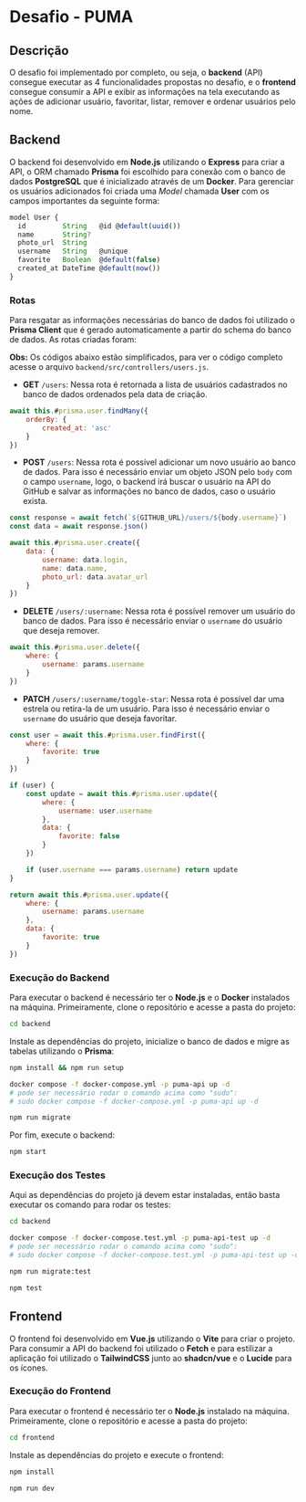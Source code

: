# Desafio - PUMA

## Descrição

O desafio foi implementado por completo, ou seja, o **backend** (API) consegue executar as 4 funcionalidades propostas no desafio, e o **frontend** consegue consumir a API e exibir as informações na tela executando as ações de adicionar usuário, favoritar, listar, remover e ordenar usuários pelo nome.

## Backend

O backend foi desenvolvido em **Node.js** utilizando o **Express** para criar a API, o ORM chamado **Prisma** foi escolhido para conexão com o banco de dados **PostgreSQL** que é inicializado através de um **Docker**. Para gerenciar os usuários adicionados foi criada uma *Model* chamada **User** com os campos importantes da seguinte forma:

```js
model User {
  id         String   @id @default(uuid())
  name       String?
  photo_url  String
  username   String   @unique
  favorite   Boolean  @default(false)
  created_at DateTime @default(now())
}
```

### Rotas

Para resgatar as informações necessárias do banco de dados foi utilizado o **Prisma Client** que é gerado automaticamente a partir do schema do banco de dados. As rotas criadas foram:

**Obs:** Os códigos abaixo estão simplificados, para ver o código completo acesse o arquivo `backend/src/controllers/users.js`.

- **GET** `/users`: Nessa rota é retornada a lista de usuários cadastrados no banco de dados ordenados pela data de criação.

```js
await this.#prisma.user.findMany({
    orderBy: {
        created_at: 'asc'
    }
})
```

- **POST** `/users`: Nessa rota é possível adicionar um novo usuário ao banco de dados. Para isso é necessário enviar um objeto JSON pelo `body` com o campo `username`, logo, o backend irá buscar o usuário na API do GitHub e salvar as informações no banco de dados, caso o usuário exista.

```js
const response = await fetch(`${GITHUB_URL}/users/${body.username}`)
const data = await response.json()

await this.#prisma.user.create({
    data: {
        username: data.login,
        name: data.name,
        photo_url: data.avatar_url
    }
})
```

- **DELETE** `/users/:username`: Nessa rota é possível remover um usuário do banco de dados. Para isso é necessário enviar o `username` do usuário que deseja remover.

```js
await this.#prisma.user.delete({
    where: {
        username: params.username
    }
})
```

- **PATCH** `/users/:username/toggle-star`: Nessa rota é possível dar uma estrela ou retira-la de um usuário. Para isso é necessário enviar o `username` do usuário que deseja favoritar.

```js
const user = await this.#prisma.user.findFirst({
    where: {
        favorite: true
    }
})

if (user) {
    const update = await this.#prisma.user.update({
        where: {
            username: user.username
        },
        data: {
            favorite: false
        }
    })

    if (user.username === params.username) return update
}

return await this.#prisma.user.update({
    where: {
        username: params.username
    },
    data: {
        favorite: true
    }
})
```

### Execução do Backend

Para executar o backend é necessário ter o **Node.js** e o **Docker** instalados na máquina. Primeiramente, clone o repositório e acesse a pasta do projeto:

```bash
cd backend
```

Instale as dependências do projeto, inicialize o banco de dados e migre as tabelas utilizando o **Prisma**:

```bash
npm install && npm run setup

docker compose -f docker-compose.yml -p puma-api up -d
# pode ser necessário rodar o comando acima como "sudo":
# sudo docker compose -f docker-compose.yml -p puma-api up -d

npm run migrate
```

Por fim, execute o backend:

```bash
npm start
```

### Execução dos Testes

Aqui as dependências do projeto já devem estar instaladas, então basta executar os comando para rodar os testes:

```bash
cd backend

docker compose -f docker-compose.test.yml -p puma-api-test up -d
# pode ser necessário rodar o comando acima como "sudo":
# sudo docker compose -f docker-compose.test.yml -p puma-api-test up -d

npm run migrate:test

npm test
```

## Frontend

O frontend foi desenvolvido em **Vue.js** utilizando o **Vite** para criar o projeto. Para consumir a API do backend foi utilizado o **Fetch** e para estilizar a aplicação foi utilizado o **TailwindCSS** junto ao **shadcn/vue** e o **Lucide** para os ícones.

### Execução do Frontend

Para executar o frontend é necessário ter o **Node.js** instalado na máquina. Primeiramente, clone o repositório e acesse a pasta do projeto:

```bash
cd frontend
```

Instale as dependências do projeto e execute o frontend:

```bash
npm install

npm run dev
```
